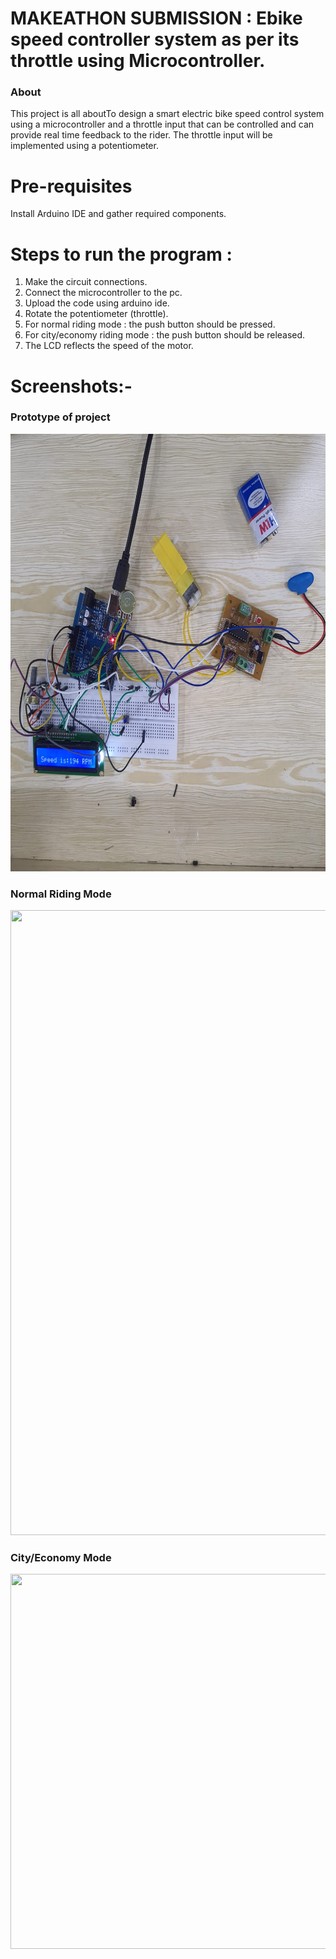 # MAKEATHON SUBMISSION : Ebike speed controller system as per its throttle using Microcontroller.

 ### About 
  This project is all aboutTo design a smart electric bike speed control system using a microcontroller and a throttle input that can be controlled and can provide real time feedback to the rider. The throttle input will be implemented using a potentiometer. 

# Pre-requisites
Install Arduino IDE and gather required components.

# Steps to run the program :
 1. Make the circuit connections.
 2. Connect the microcontroller to the pc.
 3. Upload the code using arduino ide.
 4. Rotate the potentiometer (throttle).
 5. For normal riding mode : the push button should be pressed.
 6. For city/economy riding mode : the push button should be released.
 7. The LCD reflects the speed of the motor. 
 
 # Screenshots:-
 
 ### Prototype of project<br />
 <img src="Assets/Protoype.jpg" width="900" height="700"><br />
 
 ### Normal Riding Mode <br />
 <img src="Assets/Normal_Mode.jpg" width="1000" height="1000"><br />

 ### City/Economy Mode<br />
 <img src="Assets/City_Mode.jpg" width="700" height="600"><br />
 
 

